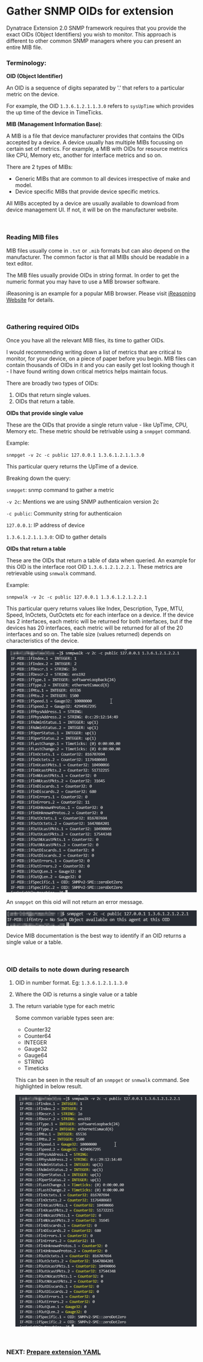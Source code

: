 # Gather SNMP OIDs for extension

Dynatrace Extension 2.0 SNMP framework requires that you provide the exact OIDs (Object Identifiers) you wish to monitor. This approach is different to other common SNMP managers where you can present an entire MIB file. 

### Terminology:

**OID (Object Identifier)**

An OID is a sequence of digits separated by '.' that refers to a particular metric on the device. 

For example, the OID `1.3.6.1.2.1.1.3.0` refers to `sysUpTime` which provides the up time of the device in TimeTicks.

**MIB (Management Information Base)**:

A MIB is a file that device manufacturer provides that contains the OIDs accepted by a device. A device usually has multiple MIBs focussing on certain set of metrics. For example, a MIB with OIDs for resource metrics like CPU, Memory etc, another for interface metrics and so on.

There are 2 types of MIBs:
- Generic MIBs that are common to all devices irrespective of make and model.
- Device specific MIBs that provide device specific metrics.

All MIBs accepted by a device are usually available to download from device management UI. If not, it will be on the manufacturer website.

<br/>

### Reading MIB files

MIB files usually come in `.txt` or `.mib` formats but can also depend on the manufacturer. The common factor is that all MIBs should be readable in a text editor.

The MIB files usually provide OIDs in string format. In order to get the numeric format you may have to use a MIB browser software. 

iReasoning is an example for a popular MIB browser. Please visit [iReasoning Website](http://www.ireasoning.com/) for details.

<br/>

### Gathering required OIDs

Once you have all the relevant MIB files, its time to gather OIDs.

I would recommending writing down a list of metrics that are critical to monitor, for your device, on a piece of paper before you begin. MIB files can contain thousands of OIDs in it and you can easily get lost looking though it - I have found writing down critical metrics helps maintain focus.

There are broadly two types of OIDs:

1. OIDs that return single values.
2. OIDs that return a table. 

**OIDs that provide single value**

These are the OIDs that provide a single return value - like UpTime, CPU, Memory etc. These metric should be retrivable using a `snmpget` command.

Example:

 `snmpget -v 2c -c public 127.0.0.1 1.3.6.1.2.1.1.3.0` 

This particular query returns the UpTime of a device.

Breaking down the query:

`snmpget`: snmp command to gather a metric

`-v 2c`: Mentions we are using SNMP authenticaion version 2c

`-c public`: Community string for authenticaion

`127.0.0.1`: IP address of device

`1.3.6.1.2.1.1.3.0`: OID to gather details


**OIDs that return a table**

These are the OIDs that return a table of data when queried. An example for this OID is the interface root OID `1.3.6.1.2.1.2.2.1`. These metrics are retrievable using `snmwalk` command.

Example:

`snmpwalk -v 2c -c public 127.0.0.1 1.3.6.1.2.1.2.2.1`

This particular query returns values like Index, Description, Type, MTU, Speed, InOctets, OutOctets etc for each interface on a device. If the device has 2 interfaces, each metric will be returned for both interfaces, but if the devices has 20 interfaces, each metric will be returned for all of the 20 interfaces and so on. The table size (values returned) depends on characteristics of the device.

![snmpwalk_table](images/snmwalk_table.png)

An `snmpget` on this oid will not return an error message.

![snmpwalk_table_error](images/snmwalk_table_error.png)

Device MIB documentation is the best way to identify if an OID returns a single value or a table.


<br/>

### OID details to note down during research

1. OID in number format. Eg: `1.3.6.1.2.1.1.3.0`
2. Where the OID is returns a single value or a table
3. The return variable type for each metric
   
    Some common variable types seen are:
      - Counter32
      - Counter64   
      - INTEGER
      - Gauge32
      - Gauge64
      - STRING  
      - Timeticks

    This can be seen in the result of an `snmpget` or `snmwalk` command. See highlighted in below result.

    ![snmpwalk_table_highlighted](images/snmwalk_table_highlighted.png)


<br/>

### NEXT: [Prepare extension YAML](2_Prepare_extension_file.md)




